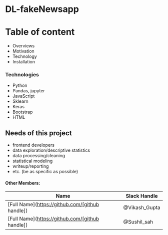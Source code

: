 # DL-fakeNewsapp
# Table of content
* Overviews
* Motivation 
* Technology
* Installation

### Technologies
* Python
* Pandas, jupyter
* JavaScript
* Sklearn
* Keras
* Bootstrap 
* HTML
## Needs of this project

- frontend developers
- data exploration/descriptive statistics
- data processing/cleaning
- statistical modeling
- writeup/reporting
- etc. (be as specific as possible)


#### Other Members:

|Name     |  Slack Handle   | 
|---------|-----------------|
|[Full Name](https://github.com/[github handle])| @Vikash_Gupta        |
|[Full Name](https://github.com/[github handle]) |     @Sushil_sah    |<br>
